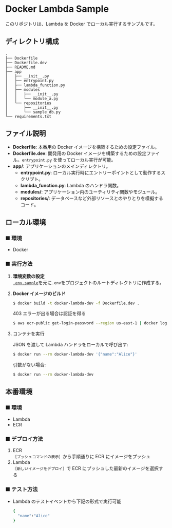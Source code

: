 # Docker Lambda Sample

このリポジトリは、Lambda を Docker でローカル実行するサンプルです。

## ディレクトリ構成

```
.
├── Dockerfile
├── Dockerfile.dev
├── README.md
├── app
│   ├── __init__.py
│   ├── entrypoint.py
│   ├── lambda_function.py
│   ├── modules
│   │   ├── __init__.py
│   │   └── module_a.py
│   └── repositories
│       ├── __init__.py
│       └── sample_db.py
└── requirements.txt
```

## ファイル説明

- **Dockerfile**: 本番用の Docker イメージを構築するための設定ファイル。
- **Dockerfile.dev**: 開発用の Docker イメージを構築するための設定ファイル。`entrypoint.py` を使ってローカル実行が可能。
- **app/**: アプリケーションのメインディレクトリ。
  - **entrypoint.py**: ローカル実行時にエントリーポイントとして動作するスクリプト。
  - **lambda_function.py**: Lambda のハンドラ関数。
  - **modules/**: アプリケーション内のユーティリティ関数やモジュール。
  - **repositories/**: データベースなど外部リソースとのやりとりを模擬するコード。

## ローカル環境

### ■ 環境

- Docker

### ■ 実行方法

1. **環境変数の設定**<br>
   [`.env.sample`](./.env.sample)を元に`.env`をプロジェクトのルートディレクトリに作成する。

2. **Docker イメージのビルド**<br>

   ```bash
   $ docker build -t docker-lambda-dev -f Dockerfile.dev .
   ```

   403 エラーが出る場合は認証を得る

   ```bash
   $ aws ecr-public get-login-password --region us-east-1 | docker login --username AWS --password-stdin public.ecr.aws
   ```

3. コンテナを実行

   JSON を渡して Lambda ハンドラをローカルで呼び出す:

   ```bash
   $ docker run --rm docker-lambda-dev '{"name":"Alice"}'
   ```

   引数がない場合:

   ```bash
   $ docker run --rm docker-lambda-dev
   ```

## 本番環境

### ■ 環境

- Lambda
- ECR

### ■ デプロイ方法

1. ECR<br>
   `［プッシュコマンドの表示］`から手順通りに ECR にイメージをプッシュ
2. Lambda<br>
   `［新しいイメージをデプロイ］`で ECR にプッシュした最新のイメージを選択する

### ■ テスト方法

- Lambda のテストイベントから下記の形式で実行可能
  ```bash
  {
    "name":"Alice"
  }
  ```
